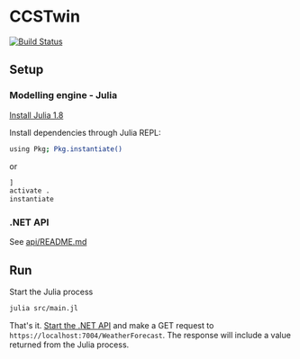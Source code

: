 # CCSTwin

[![Build Status](https://github.com/jerell/jl-interop/actions/workflows/buildAndTestJl.yml/badge.svg?branch=main)](https://github.com/jerell/jl-interop/actions/workflows/buildAndTestJl.yml?query=branch%3Amain)

## Setup

### Modelling engine - Julia

[Install Julia 1.8](https://julialang.org/downloads/)

Install dependencies through Julia REPL:

```bash
using Pkg; Pkg.instantiate()
```

or

```bash
]
activate .
instantiate
```

### .NET API

See [api/README.md](api/README.md)

## Run

Start the Julia process

```bash
julia src/main.jl
```

That's it. [Start the .NET API](api/README.md) and make a GET request to `https://localhost:7004/WeatherForecast`. The response will include a value returned from the Julia process.
